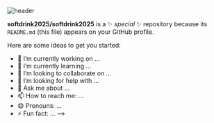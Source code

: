 ![header](https://capsule-render.vercel.app/api?type=waving&color=AEDFF7&height=300&section=header&text=hello&fontColor=2C3E50&fontSize=90)

**softdrink2025/softdrink2025** is a ✨ _special_ ✨ repository because its `README.md` (this file) appears on your GitHub profile.

Here are some ideas to get you started:

- 🔭 I’m currently working on ...
- 🌱 I’m currently learning ...
- 👯 I’m looking to collaborate on ...
- 🤔 I’m looking for help with ...
- 💬 Ask me about ...
- 📫 How to reach me: ...
- 😄 Pronouns: ...
- ⚡ Fun fact: ...
-->
